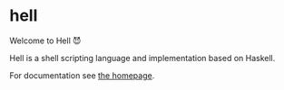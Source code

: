 # hell

Welcome to Hell :smiling_imp:

Hell is a shell scripting language and implementation based on Haskell.

For documentation see [the homepage](https://chrisdone.com/posts/hell/).
